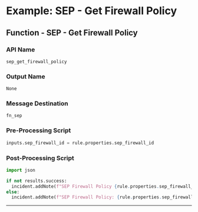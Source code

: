 <!--
    DO NOT MANUALLY EDIT THIS FILE
    THIS FILE IS AUTOMATICALLY GENERATED WITH resilient-sdk codegen
-->

# Example: SEP - Get Firewall Policy

## Function - SEP - Get Firewall Policy

### API Name
`sep_get_firewall_policy`

### Output Name
`None`

### Message Destination
`fn_sep`

### Pre-Processing Script
```python
inputs.sep_firewall_id = rule.properties.sep_firewall_id
```

### Post-Processing Script
```python
import json

if not results.success:
  incident.addNote(f"SEP Firewall Policy {rule.properties.sep_firewall_id} error. Reason: {results.reason}")
else:
  incident.addNote(f"SEP Firewall Policy: {rule.properties.sep_firewall_id}\n\n{json.dumps(results.content, indent=4)}")
```

---

